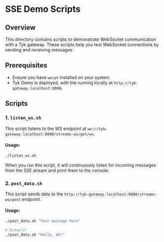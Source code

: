 # SSE Demo Scripts

## Overview
This directory contains scripts to demonstrate WebSocket communication with a Tyk gateway. These scripts help you test WebSocket connections by sending and receiving messages.

## Prerequisites
- Ensure you have `wscat` installed on your system.
- Tyk Demo is deployed, with the running locally at `http://tyk-gateway.localhost:8080`.

## Scripts

### 1. `listen_ws.sh`
This script listens to the WS endpoint at `ws://tyk-gateway.localhost:8080/streams-ws/get/ws`.

#### Usage:
```bash
./listen_ws.sh
```

When you run this script, it will continuously listen for incoming messages from the SSE stream and print them to the console.

### 2. `post_data.sh`
This script sends data to the `http://tyk-gateway.localhost:8080/streams-ws/post` endpoint.

#### Usage:
```bash
./post_data.sh "Your message here"

# Example:
./post_data.sh "Hello, WS!"
```